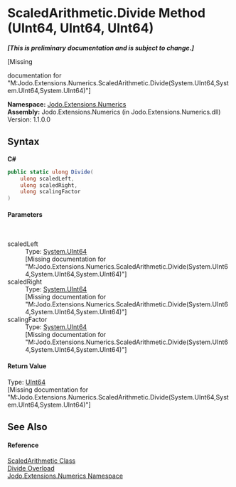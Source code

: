 # ScaledArithmetic.Divide Method (UInt64, UInt64, UInt64)
 _**\[This is preliminary documentation and is subject to change.\]**_

\[Missing <summary> documentation for "M:Jodo.Extensions.Numerics.ScaledArithmetic.Divide(System.UInt64,System.UInt64,System.UInt64)"\]

**Namespace:**&nbsp;<a href="N_Jodo_Extensions_Numerics">Jodo.Extensions.Numerics</a><br />**Assembly:**&nbsp;Jodo.Extensions.Numerics (in Jodo.Extensions.Numerics.dll) Version: 1.1.0.0

## Syntax

**C#**<br />
``` C#
public static ulong Divide(
	ulong scaledLeft,
	ulong scaledRight,
	ulong scalingFactor
)
```


#### Parameters
&nbsp;<dl><dt>scaledLeft</dt><dd>Type: <a href="https://docs.microsoft.com/dotnet/api/system.uint64" target="_blank" rel="noopener noreferrer">System.UInt64</a><br />\[Missing <param name="scaledLeft"/> documentation for "M:Jodo.Extensions.Numerics.ScaledArithmetic.Divide(System.UInt64,System.UInt64,System.UInt64)"\]</dd><dt>scaledRight</dt><dd>Type: <a href="https://docs.microsoft.com/dotnet/api/system.uint64" target="_blank" rel="noopener noreferrer">System.UInt64</a><br />\[Missing <param name="scaledRight"/> documentation for "M:Jodo.Extensions.Numerics.ScaledArithmetic.Divide(System.UInt64,System.UInt64,System.UInt64)"\]</dd><dt>scalingFactor</dt><dd>Type: <a href="https://docs.microsoft.com/dotnet/api/system.uint64" target="_blank" rel="noopener noreferrer">System.UInt64</a><br />\[Missing <param name="scalingFactor"/> documentation for "M:Jodo.Extensions.Numerics.ScaledArithmetic.Divide(System.UInt64,System.UInt64,System.UInt64)"\]</dd></dl>

#### Return Value
Type: <a href="https://docs.microsoft.com/dotnet/api/system.uint64" target="_blank" rel="noopener noreferrer">UInt64</a><br />\[Missing <returns> documentation for "M:Jodo.Extensions.Numerics.ScaledArithmetic.Divide(System.UInt64,System.UInt64,System.UInt64)"\]

## See Also


#### Reference
<a href="T_Jodo_Extensions_Numerics_ScaledArithmetic">ScaledArithmetic Class</a><br /><a href="Overload_Jodo_Extensions_Numerics_ScaledArithmetic_Divide">Divide Overload</a><br /><a href="N_Jodo_Extensions_Numerics">Jodo.Extensions.Numerics Namespace</a><br />
